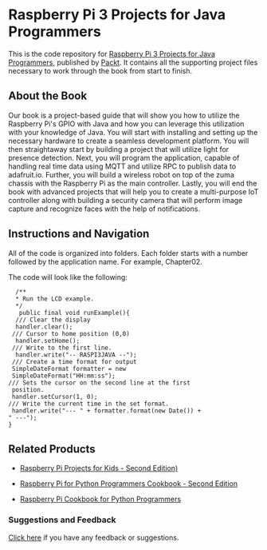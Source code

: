 # Raspberry Pi 3 Projects for Java Programmers
This is the code repository for [Raspberry Pi 3 Projects for Java Programmers](https://www.packtpub.com/hardware-and-creative/raspberry-pi-3-projects-java-programmers?utm_source=repository&utm_medium=github&utm_campaign=repository&utm_term=9781786462121), published by [Packt](https://www.packtpub.com/?utm_source=github). It contains all the supporting project files necessary to work through the book from start to finish.
## About the Book
Our book is a project-based guide that will show you how to utilize the Raspberry Pi's GPIO with Java and how you can leverage this utilization with your knowledge of Java. You will start with installing and setting up the necessary hardware to create a seamless development platform. You will then straightaway start by building a project that will utilize light for presence detection. Next, you will program the application, capable of handling real time data using MQTT and utilize RPC to publish data to adafruit.io. Further, you will build a wireless robot on top of the zuma chassis with the Raspberry Pi as the main controller. Lastly, you will end the book with advanced projects that will help you to create a multi-purpose IoT controller along with building a security camera that will perform image capture and recognize faces with the help of notifications.


## Instructions and Navigation
All of the code is organized into folders. Each folder starts with a number followed by the application name. For example, Chapter02.

The code will look like the following:

  ```
    /**
    * Run the LCD example.
    */
     public final void runExample(){
    /// Clear the display
    handler.clear();
   /// Cursor to home position (0,0)
    handler.setHome();
   /// Write to the first line.
    handler.write("-- RASPI3JAVA --");
   /// Create a time format for output
   SimpleDateFormat formatter = new
   SimpleDateFormat("HH:mm:ss");
  /// Sets the cursor on the second line at the first
   position.
   handler.setCursor(1, 0);
  /// Write the current time in the set format.
   handler.write("--- " + formatter.format(new Date()) +
  " ---");
  }
```

## Related Products
* [Raspberry Pi Projects for Kids - Second Edition)](https://www.packtpub.com/hardware-and-creative/raspberry-pi-projects-kids-second-edition?utm_source=repository&utm_medium=github&utm_campaign=repository&utm_term=9781785281525)

* [Raspberry Pi for Python Programmers Cookbook - Second Edition](https://www.packtpub.com/hardware-and-creative/raspberry-pi-python-programmers-cookbook-second-edition?utm_source=repository&utm_medium=github&utm_campaign=repository&utm_term=9781785288326)

* [Raspberry Pi Cookbook for Python Programmers](https://www.packtpub.com/hardware-and-creative/raspberry-pi-cookbook-python-programmers?utm_source=repository&utm_medium=github&utm_campaign=repository&utm_term=9781849696623)

### Suggestions and Feedback
[Click here](https://docs.google.com/forms/d/e/1FAIpQLSe5qwunkGf6PUvzPirPDtuy1Du5Rlzew23UBp2S-P3wB-GcwQ/viewform) if you have any feedback or suggestions. 

